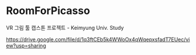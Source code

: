 # RoomForPicasso
VR 그림 툴 캡스톤 프로젝트 - Keimyung Univ. Study

https://drive.google.com/file/d/1q3ftCEb5k4WWoOx4qWqepxsfadT7EUec/view?usp=sharing
